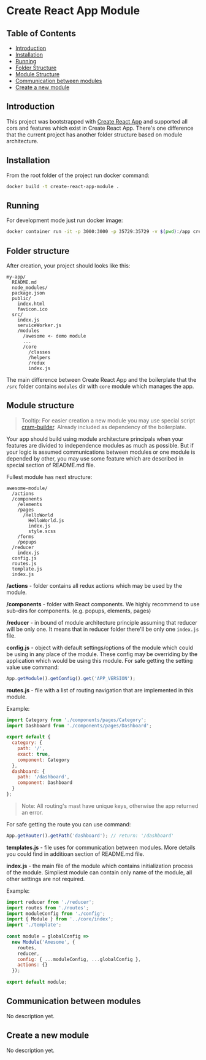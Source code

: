 # Create React App Module


## Table of Contents
- [Introduction](#intro)
- [Installation](#install)
- [Running](#running)
- [Folder Structure](#folder-structure)
- [Module Structure](#module-structure)
- [Communication between modules](#module-communications)
- [Create a new module](#new-module)

## Introduction
This project was bootstrapped with [Create React App](https://github.com/facebook/create-react-app) and supported all cors and features which exist in Create React App.
There's one difference that the current project has another folder structure based on module architecture. 

## Installation

From the root folder of the project run docker command:

```bash
docker build -t create-react-app-module .

```

## Running

For development mode just run docker image:

```bash
docker container run -it -p 3000:3000 -p 35729:35729 -v $(pwd):/app create-react-app-module
``` 

## Folder structure

After creation, your project should looks like this:

```
my-app/
  README.md
  node_modules/
  package.json
  public/
    index.html
    favicon.ico
  src/
    index.js
    serviceWorker.js
    /modules
      /awesome <- demo module
      ...
      /core
        /classes
        /helpers
        /redux
        index.js
```
The main difference between Create React App and the boilerplate that the `/src` folder contains `modules` dir with `core` module which manages the app. 


## Module structure

> Tooltip: For easier creation a new module you may use special script [cram-builder](https://www.npmjs.com/package/cram-builder). Already included as dependency of the boilerplate.

Your app should build using module architecture principals when your features are divided to independence modules as much as possible. But if your
logic is assumed communications between modules or one module is depended by other, you may use some feature which are described in special section of README.md file.

 Fullest module has next structure:
 ```
 awesome-module/
   /actions
   /components
     /elements
     /pages
       /HelloWorld
         HelloWorld.js
         index.js
         style.scss
     /forms
     /popups
   /reducer
     index.js
   config.js
   routes.js
   template.js
   index.js
 ```
 
 **/actions** - folder contains all redux actions which may be used by the module.
 
 **/components** - folder with React components. We highly recommend to use sub-dirs for components. (e.g. popups, elements, pages)
 
 **/reducer** - in bound of module architecture principle assuming that reducer will be only one. It means that in reducer folder there'll be only one `index.js` file.
 
 **config.js** - object with default settings/options of the module which could be using in any place of the module. These config may be overriding by the application which would be using this module.
 For safe getting the setting value use command:
 
 ```js
App.getModule().getConfig().get('APP_VERSION');
```
**routes.js** - file with a list of routing navigation that are implemented in this module.

Example:
```js
import Category from './components/pages/Category';
import Dashboard from './components/pages/Dashboard';
 
export default {
  category: {
    path: '/',
    exact: true,
    component: Category
  },
  dashboard: {
    path: '/dashboard',
    component: Dashboard
  }
};
```

> Note: All routing's mast have unique keys, otherwise the app returned an error.

 For safe getting the route you can use command:
 
 ```js
 App.getRouter().getPath('dashboard'); // return: '/dashboard'
```

**templates.js** - file uses for communication between modules. More details you could find in additioan section of README.md file.


**index.js** - the main file of the module which contains initialization process of the module. Simpliest module can contain only name of the module, all 
other settings are not required.

Example:

```js
import reducer from './reducer';
import routes from './routes';
import moduleConfig from './config';
import { Module } from '../core/index';
import './template';
 
const module = globalConfig =>
  new Module('Amesome', {
    routes,
    reducer,
    config: { ...moduleConfig, ...globalConfig },
    actions: {}
  });
 
export default module;

```

## Communication between modules

No description yet.

## Create a new module

No description yet.